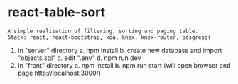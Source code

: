 # react-table-sort

    A simple realization of filtering, sorting and paging table.
    Stack: react, react-bootstrap, koa, knex, knex-router, posgresql

1. in "server" directory
    a. npm install
    b. create new database and import "objects.sql"
    c. edit ".env"
    d. npm run dev
2. in "front" directory
    a. npm install
    b. npm run start (will open browser and page http://localhost:3000/)

